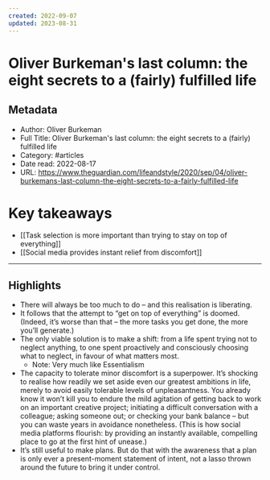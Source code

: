 ```yaml
---
created: 2022-09-07
updated: 2023-08-31
---
```

# Oliver Burkeman's last column: the eight secrets to a (fairly) fulfilled life

## Metadata
- Author: Oliver Burkeman
- Full Title: Oliver Burkeman's last column: the eight secrets to a (fairly) fulfilled life
- Category: #articles
- Date read: 2022-08-17
- URL: https://www.theguardian.com/lifeandstyle/2020/sep/04/oliver-burkemans-last-column-the-eight-secrets-to-a-fairly-fulfilled-life
# Key takeaways
- [[Task selection is more important than trying to stay on top of everything]]
- [[Social media provides instant relief from discomfort]]

---

## Highlights
- There will always be too much to do – and this realisation is liberating.
- It follows that the attempt to “get on top of everything” is doomed. (Indeed, it’s worse than that – the more tasks you get done, the more you’ll generate.)
- The only viable solution is to make a shift: from a life spent trying not to neglect anything, to one spent proactively and consciously choosing what to neglect, in favour of what matters most.
    - Note: Very much like Essentialism
- The capacity to tolerate minor discomfort is a superpower. It’s shocking to realise how readily we set aside even our greatest ambitions in life, merely to avoid easily tolerable levels of unpleasantness. You already know it won’t kill you to endure the mild agitation of getting back to work on an important creative project; initiating a difficult conversation with a colleague; asking someone out; or checking your bank balance – but you can waste years in avoidance nonetheless. (This is how social media platforms flourish: by providing an instantly available, compelling place to go at the first hint of unease.)
- It’s still useful to make plans. But do that with the awareness that a plan is only ever a present-moment statement of intent, not a lasso thrown around the future to bring it under control.
